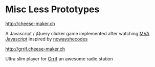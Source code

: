 # Misc Less Prototypes
http://cheese-maker.ch

A Javascript / jQuery clicker game implemented after watching
[MVA Javascript](https://mva.microsoft.com/en-US/training-courses/javascript-for-experienced-developers-14430) inspired by [nowayshecodes](https://nowayshecodes.com/)


http://grrif.cheese-maker.ch

Ultra slim player for [Grrif](http://grrif.ch) an awesome radio station 

